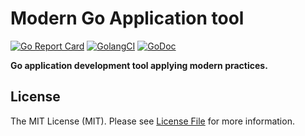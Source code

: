 # Modern Go Application tool

[![Go Report Card](https://goreportcard.com/badge/sagikazarmark.dev/mga?style=flat-square)](https://goreportcard.com/report/sagikazarmark.dev/mga)
[![GolangCI](https://golangci.com/badges/github.com/sagikazarmark/mga.svg)](https://golangci.com/r/github.com/sagikazarmark/mga)
[![GoDoc](http://img.shields.io/badge/godoc-reference-5272B4.svg?style=flat-square)](https://godoc.org/sagikazarmark.dev/mga)

**Go application development tool applying modern practices.**


## License

The MIT License (MIT). Please see [License File](LICENSE) for more information.
